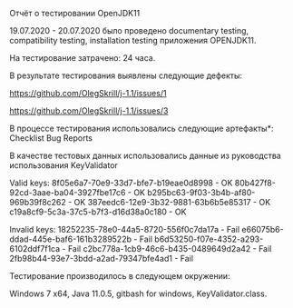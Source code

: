 Отчёт о тестировании OpenJDK11

19.07.2020 - 20.07.2020 было проведено documentary testing, compatibility testing, installation testing приложения OPENJDK11.

На тестирование затрачено: 24 часа.

В результате тестирования выявлены следующие дефекты:

https://github.com/OlegSkrill/j-1.1/issues/1

https://github.com/OlegSkrill/j-1.1/issues/3

В процессе тестирования использовались следующие артефакты*:
Checklist
Bug Reports

В качестве тестовых данных использовались данные из руководства использования KeyValidator

Valid keys:
8f05e6a7-70e9-33d7-bfe7-b19eae0d8998 - OK
80b427f8-92cd-3aae-ba04-3927fbe17c6 - OK
b295bc63-9f03-3b4b-af80-969b39f8c262 - OK
387eedc6-12e9-3b32-9881-63b6b5e85317 - OK
c19a8cf9-5c3a-37c5-b7f3-d16d38a0c180 - OK

Invalid keys:
18252235-78e0-44a5-8720-556f0c7da17a - Fail
e66075b6-ddad-445e-baf6-161b3289522b - Fail
b6d53250-f07e-4352-a293-6102ddf7f1ca - Fail
c2bc778a-1cb9-46c6-b435-0489649d2a42 - Fail
2fb98b44-93e7-3bdd-a2ad-79347bfe4ad1 - Fail

Тестирование производилось в следующем окружении:

Windows 7 x64, Java 11.0.5, gitbash for windows, KeyValidator.class.
